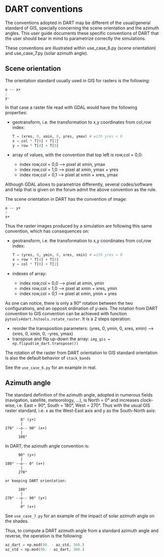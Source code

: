 # DART conventions

The conventions adopted in DART may be different of the usual/general standard of GIS,
specially concerning the scene orientation and the azimuth angles.
This user guide documents these specific conventions of DART that the user should bear in mind 
to parametrize correctly the simulations.

These conventions are illustrated within use_case_6.py (scene orientation) and use_case_7.py (solar azimuth angle).

## Scene orientation

The orientation standard usually used in GIS for rasters is the following:
```
o -- x+
:
y-
```
In that case a raster file read with GDAL would have the following properties:

- geotransform, i.e. the transformation to x,y coordinates from col,row index:
    
    ```python
    T = (xres, 0, xmin, 0, yres, ymax) # with yres < 0
    x = col * T[0] + T[2]
    y = row * T[4] + T[5]
    ```     
    
- array of values, with the convention that top left is row,col = 0,0:
    - index row,col = 0,0 --> pixel at xmin, ymax
    - index row,col = 1,0 --> pixel at xmin, ymax + yres
    - index row,col = 0,1 --> pixel at xmin + xres, ymax

Although GDAL allows to parametrize differently, several codes/software and help that is given on the forum admit
the above convention as the rule.  

The scene orientation in DART has the convention of image:
```
o -- y+
:
x+
```

Thus the raster images produced by a simulation are following this same convention, which has consequences on:
- geotransform, i.e. the transformation to x,y coordinates from col,row index:
    
    ```python
    T = (yres, 0, ymin, 0, xres, xmin) # with yres > 0
    x = row * T[4] + T[5]
    y = col * T[0] + T[2]
    ```    
- indexes of array:
    - index row,col = 0,0 --> pixel at xmin, ymin
    - index row,col = 1,0 --> pixel at xmin + xres, ymin
    - index row,col = 0,1 --> pixel at xmin, ymin + yres


As one can notice, there is only a 90° rotation between the two configurations, 
and an opposit ordination of y-axis.
The rotation from DART convention to GIS convention can be achieved with function `pytools4dart.hstools.rotate_raster`.
It is a 2 steps operation:
- reorder the transposition parameters: (yres, 0, ymin, 0, xres, xmin) --> (xres, 0, xmin, 0, -yres, ymax)
- transpose and flip up-down the array: `img_gis = np.flipud(im_dart.transpose())`

The rotation of the raster from DART orientation to GIS standard orientation is also the default behavior of `stack_bands`
 
See the `use_case_6.py` for an example in real.


## Azimuth angle

The standard definition of the azimuth angle, adopted in numerous fields (navigation, satellite, meteorology, ...), 
is North = 0° and increases clock-wise, i.e. East = 90°, South = 180°, West = 270°. 
Thus with the usual GIS raster standard, i.e. x as the West-East axis and y as the South-North axis:
```
       0° (y+)
       |
270° --o-- 90° (x+)
       |
      180°
```

In DART, the azimuth angle convention is:
```
      90° (y+)
       |                                            
180° --o-- 0° (x+)
       |
      270°
      
or keeping DART orientation:

      180°
       |
270° --o-- 90° (y+)
       |
       0° (x+)
```
See `use_case_7.py` for an example of the impact of solar azimuth angle on the shades.

Thus, to compute a DART azimuth angle from a standard azimuth angle and reverse, the operation is the following:
```python
az_dart = np.mod(90. - az_std, 360.)
az_std = np.mod(90. - az_dart, 360.)
``` 


